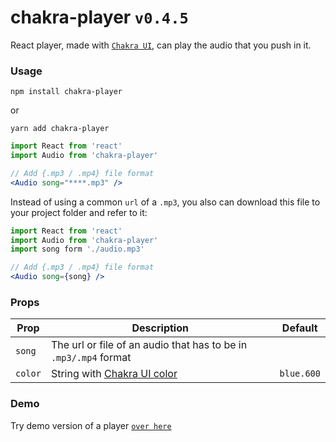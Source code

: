 # chakra-player `v0.4.5`

React player, made with [`Chakra UI`](https://chakra-ui.com/), can play the audio that you push in it.

### Usage

```shell
npm install chakra-player
```

or

```shell
yarn add chakra-player
```

```jsx
import React from 'react'
import Audio from 'chakra-player'

// Add {.mp3 / .mp4} file format
<Audio song="****.mp3" />
```

Instead of using a common `url` of a `.mp3`, you also can download this file to your project folder and refer to it:

```jsx
import React from 'react'
import Audio from 'chakra-player'
import song form './audio.mp3'

// Add {.mp3 / .mp4} file format
<Audio song={song} />
```

### Props

| Prop    | Description                                                                          | Default    |
| ------- | ------------------------------------------------------------------------------------ | ---------- |
| `song`  | The url or file of an audio that has to be in `.mp3/.mp4` format                     |            |
| `color` | String with [Chakra UI color](https://chakra-ui.com/docs/styled-system/theme#colors) | `blue.600` |

### Demo

Try demo version of a player [`over here`](https://greendevald1523.github.io/player/)
